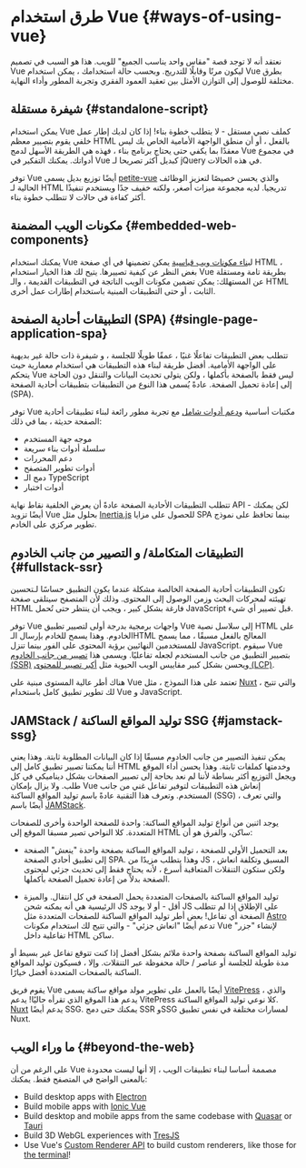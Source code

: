 # طرق استخدام Vue {#ways-of-using-vue}

نعتقد أنه لا توجد قصة "مقاس واحد يناسب الجميع" للويب. هذا هو السبب في تصميم Vue ليكون مرنًا وقابلًا للتدريج. وبحسب حالة استخدامك ، يمكن استخدام Vue بطرق مختلفة للوصول إلى التوازن الأمثل بين تعقيد العمود الفقري وتجربة المطور وأداء النهاية.

## شيفرة مستقلة {#standalone-script}

يمكن استخدام Vue كملف نصي مستقل - لا يتطلب خطوة بناء! إذا كان لديك إطار عمل خلفي يقوم بتصيير معظم HTML بالفعل ، أو أن منطق الواجهة الأمامية الخاص بك ليس معقدًا بما يكفي حتى يحتاج برنامج بناء ، فهذه هي الطريقة الأسهل لدمج Vue في مجموع أدواتك. يمكنك التفكير في Vue كبديل أكثر تصريحا لـ jQuery في هذه الحالات.

توفر Vue أيضًا توزيع بديل يسمى [petite-vue](https://github.com/vuejs/petite-vue) والذي يحسن خصيصًا لتعزيز الوظائف الحالية لـ HTML تدريجيا. لديه مجموعة ميزات أصغر، ولكنه خفيف جدًا ويستخدم تنفيذًا أكثر كفاءة في حالات لا تتطلب خطوة بناء.

## مكونات الويب المضمنة {#embedded-web-components}

يمكنك استخدام Vue ل[بناء مكونات ويب قياسية](/guide/extras/web-components) يمكن تضمينها في أي صفحة HTML ، بغض النظر عن كيفية تصييرها. يتيح لك هذا الخيار استخدام Vue بطريقة تامة ومستقلة عن المستهلك: يمكن تضمين مكونات الويب الناتجة في التطبيقات القديمة ، والـ HTML الثابت ، أو حتى التطبيقات المبنية باستخدام إطارات عمل أخرى.

## التطبيقات أحادية الصفحة (SPA) {#single-page-application-spa}

تتطلب بعض التطبيقات تفاعلًا غنيًا ، عمقًا طويلًا للجلسة ، و شيفرة ذات حالة غير بديهية على الواجهة الأمامية. أفضل طريقة لبناء هذه التطبيقات هي استخدام معمارية حيث يتحكم Vue ليس فقط بالصفحة بأكملها ، ولكن يتولى تحديث البيانات والتنقل دون الحاجة إلى إعادة تحميل الصفحة.  عادةً يُسمى هذا النوع من التطبيقات بتطبيقات أحادية الصفحة (SPA).

توفر Vue مكتبات أساسية و[دعم أدوات شامل](/guide/scaling-up/tooling) مع تجربة مطور رائعة لبناء تطبيقات أحادية الصفحة حديثة ، بما في ذلك:

- موجه جهة المستخدم 
- سلسلة أدوات بناء سريعة
- دعم المحررات
- أدوات تطوير المتصفح
- دمج الـ TypeScript
- أدوات اختبار

تتطلب التطبيقات الأحادية الصفحة عادةً أن يعرض الخلفية نقاط نهاية API - لكن يمكنك أيضًا تزويد Vue بحلول مثل [Inertia.js](https://inertiajs.com) للحصول على مزايا SPA بينما تحافظ على نموذج تطوير مركزي على الخادم.

## التطبيقات المتكاملة/ و التصيير من جانب الخادوم {#fullstack-ssr}

تكون التطبيقات أحادية الصفحة الخالصة مشكلة عندما يكون التطبيق حساسًا لـتحسين تهيئته لمحركات البحث وزمن الوصول إلى المحتوى. وذلك لأن المتصفح سيتلقى صفحة HTML فارغة بشكل كبير ، ويجب أن ينتظر حتى تُحمل JavaScript قبل تصيير أي شيء.

توفر Vue واجهات برمجية بدرجة أولى لتصيير تطبيق Vue إلى سلاسل نصية HTML على الخادوم. وهذا يسمح للخادم بإرسال الـHTML المعالج بالفعل مسبقًا ، مما يسمح للمستخدمين النهائيين برؤية المحتوى على الفور بينما تنزل JavaScript. سيقوم Vue بتصيير التطبيق من جانب المستخدم لجعله تفاعليًا. ويسمى هذا [تصيير من جانب الخادوم (SSR)](/guide/scaling-up/ssr) ويحسن بشكل كبير مقاييس الويب الحيوية مثل [أكبر تصيير للمحتوى (LCP)](https://web.dev/lcp/).

هناك أطر عالية المستوى مبنية على Vue تعتمد على هذا النموذج ، مثل [Nuxt](https://nuxt.com/) ، والتي تتيح لك تطوير تطبيق كامل باستخدام Vue و JavaScript.

## JAMStack / توليد المواقع الساكنة SSG {#jamstack-ssg}

يمكن تنفيذ التصيير من جانب الخادوم مسبقًا إذا كان البيانات المطلوبة ثابتة. وهذا يعني أننا يمكننا تصيير تطبيق كامل إلى HTML وخدمتها كملفات ثابتة. وهذا يحسن أداء الموقع ويجعل التوزيع أكثر بساطة لأننا لم نعد بحاجة إلى تصيير الصفحات بشكل ديناميكي في كل طلب. ولا يزال بإمكان Vue إنعاش هذه التطبيقات لتوفير تفاعل غني من جانب المستخدم. وتعرف هذا التقنية عادةً باسم توليد المواقع الساكنة (SSG) ، والتي تعرف أيضًا باسم [JAMStack](https://jamstack.org/what-is-jamstack/).

يوجد اثنين من أنواع توليد المواقع الساكنة: واحدة للصفحة الواحدة وأخرى للصفحات المتعددة. كلا النواحي تصير مسبقا الموقع إلى HTML ساكن، والفرق هو أن:

- بعد التحميل الأولي للصفحة  ، توليد المواقع الساكنة بصفحة واحدة "ينعش" الصفحة إلى تطبيق أحادي الصفحة SPA. وهذا يتطلب مزيدًا من JS المسبق وتكلفة انعاش ، ولكن ستكون التنقلات المتعاقبة أسرع ، لأنه يحتاج فقط إلى تحديث جزئي لمحتوى الصفحة بدلاً من إعادة تحميل الصفحة بأكملها.

- توليد المواقع الساكنة بالصفحات المتعددة يحمل الصفحة في كل انتقال. والميزة الرئيسية هي أنه يمكنه شحن JS أقل - أو لا يوجد JS على الإطلاق إذا لم تتطلب الصفحة أي تفاعل! بعض أطر توليد المواقع الساكنة للصفحات المتعددة مثل [Astro](https://astro.build/) تدعم أيضًا "انعاش جزئي" - والتي تتيح لك استخدام مكونات Vue لإنشاء "جزر" تفاعلية داخل HTML ساكن.

توليد المواقع الساكنة بصفحة واحدة ملائم بشكل أفضل إذا كنت تتوقع تفاعل غير بسيط أو  مدة طويلة للجلسة أو عناصر / حالة محفوظة عبر التنقلات. وإلا ، فسيكون توليد المواقع الساكنة بالصفحات المتعددة أفضل خيارًا.

يقوم فريق Vue أيضًا بالعمل على تطوير مولد مواقع ساكنة يسمى [VitePress](https://vitepress.dev/) ، والذي يدعم هذا الموقع الذي تقرأه حاليًا! يدعم VitePress كلا نوعي توليد المواقع الساكنة. [Nuxt](https://nuxt.com/) يدعم أيضًا SSG. يمكنك حتى دمج SSR وSSG لمسارات مختلفة في نفس تطبيق Nuxt.

## ما وراء الويب {#beyond-the-web}

على الرغم من أن Vue مصممة أساسا لبناء تطبيقات الويب ، إلا أنها ليست محدودة بالمعنى الواضح في المتصفح فقط. يمكنك:

- Build desktop apps with [Electron](https://www.electronjs.org/)
- Build mobile apps with [Ionic Vue](https://ionicframework.com/docs/vue/overview)
- Build desktop and mobile apps from the same codebase with [Quasar](https://quasar.dev/) or [Tauri](https://tauri.app)
- Build 3D WebGL experiences with [TresJS](https://tresjs.org/)
- Use Vue's [Custom Renderer API](/api/custom-renderer) to build custom renderers, like those for [the terminal](https://github.com/vue-terminal/vue-termui)!
